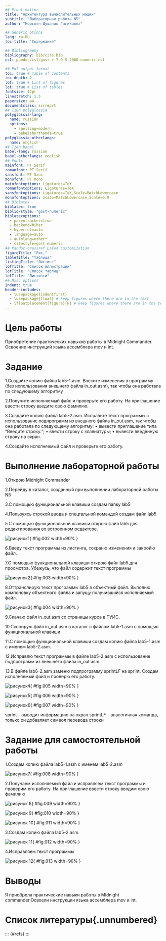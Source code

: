 ```yaml
---
## Front matter
title: "Архитектура вычислительных машин"
subtitle: "Лабораторная работа N5"
author: "Норсоян Шушаник Гагиковна"

## Generic otions
lang: ru-RU
toc-title: "Содержание"

## Bibliography
bibliography: bib/cite.bib
csl: pandoc/csl/gost-r-7-0-5-2008-numeric.csl

## Pdf output format
toc: true # Table of contents
toc-depth: 2
lof: true # List of figures
lot: true # List of tables
fontsize: 12pt
linestretch: 1.5
papersize: a4
documentclass: scrreprt
## I18n polyglossia
polyglossia-lang:
  name: russian
  options:
	- spelling=modern
	- babelshorthands=true
polyglossia-otherlangs:
  name: english
## I18n babel
babel-lang: russian
babel-otherlangs: english
## Fonts
mainfont: PT Serif
romanfont: PT Serif
sansfont: PT Sans
monofont: PT Mono
mainfontoptions: Ligatures=TeX
romanfontoptions: Ligatures=TeX
sansfontoptions: Ligatures=TeX,Scale=MatchLowercase
monofontoptions: Scale=MatchLowercase,Scale=0.9
## Biblatex
biblatex: true
biblio-style: "gost-numeric"
biblatexoptions:
  - parentracker=true
  - backend=biber
  - hyperref=auto
  - language=auto
  - autolang=other*
  - citestyle=gost-numeric
## Pandoc-crossref LaTeX customization
figureTitle: "Рис."
tableTitle: "Таблица"
listingTitle: "Листинг"
lofTitle: "Список иллюстраций"
lotTitle: "Список таблиц"
lolTitle: "Листинги"
## Misc options
indent: true
header-includes:
  - \usepackage{indentfirst}
  - \usepackage{float} # keep figures where there are in the text
  - \floatplacement{figure}{H} # keep figures where there are in the text
---
```


# Цель работы

Приобретение практических навыков работы в Midnight Commander. Освоение
инструкций языка ассемблера mov и int.

# Задание
1.Создайте копию файла lab5-1.asm. Внесите изменения в программу (без использования внешнего файла in_out.asm), так чтобы она работала по следующему алгоритму

2.Получите исполняемый файл и проверьте его работу. На приглашение ввести строку введите свою фамилию.

3.Создайте копию файла lab5-2.asm. Исправьте текст программы с использование подпрограмм из внешнего файла in_out.asm, так чтобы она работала по следующему алгоритму:
• вывести приглашение типа “Введите строку:”;
• ввести строку с клавиатуры;
• вывести введённую строку на экран.

4.Создайте исполняемый файл и проверьте его работу.

# Выполнение лабораторной работы

1.Открою Midnight Commander

2.Перейду в каталог, созданный при выполнении лабораторной работы N5 

3.С помощью функциональной клавиши создам папку lab5

4.Пользуясь строкой ввода и спецтальной командой создам файл lab5

5.С помощью функциональной клавиши открою файл lab5 для редактирования во встроенном редакторе.

![рисунок1](image/рисунок1.png){ #fig:002 width=90% }

6.Введу текст программы из листинга, сохраню изменения и закройю файл.

7.С помощью функциональной клавиши открою файл lab5 для просмотра. Убежусь, что файл содержит текст программы

![рисунок2](image/рисунок2.png){ #fig:003 width=90% } 

8.Оттранслирую текст программы lab5 в объектный файл. Выполню компоновку объектного файла и запущу получившийся исполняемый файл.

![рисунок3](image/рисунок3.png){ #fig:004 width=90% } 

9.Скачаю файл in_out.asm со страницы курса в ТУИС.

10.Скопирую файл in_out.asm в каталог с файлом lab5-1.asm с помощью функциональной клавиши

11.С помощью функциональной клавиши создам копию файла lab5-1.asm с именем lab5-2.asm.

12.Исправлю текст программы в файле lab5-2.asm с использование подпрограмм из внешнего файла in_out.asm 

13.В файле lab6-2.asm заменю подпрограмму sprintLF на sprint. Создам исполняемый файл и проверю его работу.

![рисунок4](image/рисунок4.png){ #fig:005 width=90% } 

![рисунок5](image/рисунок5.png){ #fig:006 width=90% } 

![рисунок6](image/рисунок6.png){ #fig:007 width=90% } 

sprint – выводит информацию на экран
sprintLF - аналогичная команда, только он добавляет символ перевода строки

# Задание для самостоятельной работы

1.Создам копию файла lab5-1.asm с именем lab5-2.asm

![рисунок7](image/рисунок7.png){ #fig:008 width=90% } 

2.Получаем исполняемый файл и исправляем текст программы и проверим его работу. На приглашение ввести строку вводим свою фамилию

![рисунок 8](image/рисунок12.png){ #fig:009 width=90% }

![рисунок 9](image/рисунок13.png){ #fig:010 width=90% }
 
![рисунок 10](image/рисунок14.png){ #fig:011 width=90% }
 
3.Создам копию файла lab5-2.asm.

![рисунок 11](image/рисунок8.png){ #fig:012 width=90% }

4.Исправляем текст программы

![рисунок 12](image/рисунок11.png){ #fig:013 width=90% }


# Выводы

Я приобрела практические навыки работы в Midnight commander.Освоели инструкции языка ассемблера mov и int.

# Список литературы{.unnumbered}

::: {#refs}
:::
